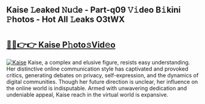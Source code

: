 ## Kaise 𝙻eaked 𝙽u𝚍e - Part-q09 𝚅𝚒deo B𝚒kini 𝙿hotos - Hot All 𝙻eaks O3tWX

# <h2><a href="http://ld3j6v.urlbe.top/?page=Kaise">🔗🔗👉👉 Kaise P𝚑oto𝚜Vid𝚎o</a></h2>

[![Kaise](https://i.imgur.com/eBuTRDB.gif)](http://ld3j6v.urlbe.top/?page=Kaise)
Kaise, a complex and elusive figure, resists easy understanding. Her distinctive online communication style has captivated and provoked critics, generating debates on privacy, self-expression, and the dynamics of digital communities. Though her future direction is unclear, her influence on the online world is indisputable. Armed with unwavering dedication and undeniable appeal, Kaise reach in the virtual world is expansive.
